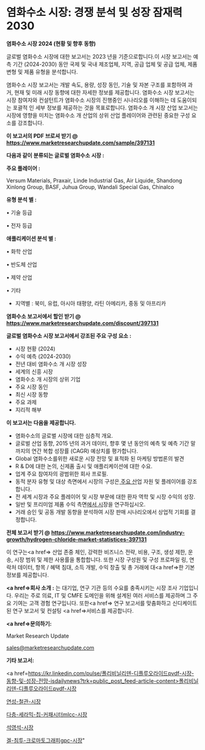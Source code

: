 # 염화수소 시장: 경쟁 분석 및 성장 잠재력 2030

<strong>염화수소 시장 2024 (현황 및 향후 동향)</strong>

글로벌 염화수소 시장에 대한 보고서는 2023 년을 기준으로합니다.이 시장 보고서는 예측 기간 (2024-2030) 동안 국제 및 국내 제조업체, 지역, 공급 업체 및 공급 업체, 제품 변형 및 제품 유형을 분석합니다.

염화수소 시장 보고서는 개발 속도, 용량, 성장 동인, 기술 및 자본 구조를 포함하여 과거, 현재 및 미래 시장 동향에 대한 자세한 정보를 제공합니다. 염화수소 시장 보고서는 시장 참여자와 컨설턴트가 염화수소 시장의 진행중인 시나리오를 이해하는 데 도움이되는 포괄적 인 세부 정보를 제공하는 것을 목표로합니다. 염화수소 개 시장 산업 보고서는 시장에 영향을 미치는 염화수소 개 산업의 상위 산업 플레이어와 관련된 중요한 구성 요소를 강조합니다.



<strong>이 보고서의 PDF 브로셔 받기 @ <a href=https://www.marketresearchupdate.com/sample/397131>https://www.marketresearchupdate.com/sample/397131</a></strong>



<strong>다음과 같이 분류되는 글로벌 염화수소 시장 :</strong>



<strong>주요 플레이어 :</strong>

Versum Materials, Praxair, Linde Industrial Gas, Air Liquide, Shandong Xinlong Group, BASF, Juhua Group, Wandali Special Gas, Chinalco



<strong>유형 분석 별 :</strong>

• 기술 등급

• 전자 등급



<strong>애플리케이션 분석 별 :</strong>

• 화학 산업

• 반도체 산업

• 제약 산업

• 기타

<ul>
  <li>지역별 : 북미, 유럽, 아시아 태평양, 라틴 아메리카, 중동 및 아프리카</li>
</ul>


<strong>염화수소 보고서에서 할인 받기 @ <a href=https://www.marketresearchupdate.com/discount/397131>https://www.marketresearchupdate.com/discount/397131</a></strong>



<strong>글로벌 염화수소 시장 보고서에서 강조된 주요 구성 요소 :</strong>
<ul>
  <li>시장 현황 (2024)</li>
  <li>수익 예측 (2024-2030)</li>
  <li>전년 대비 염화수소 개 시장 성장</li>
  <li>세계의 신흥 시장</li>
  <li>염화수소 개 시장의 상위 기업</li>
  <li>주요 시장 동인</li>
  <li>최신 시장 동향</li>
  <li>주요 과제</li>
  <li>지리적 해부</li>
</ul>


<strong>이 보고서는 다음을 제공합니다.</strong>
<ul>
  <li>염화수소의 글로벌 시장에 대한 심층적 개요.</li>
  <li>글로벌 산업 동향, 2015 년의 과거 데이터, 향후 몇 년 동안의 예측 및 예측 기간 말까지의 연간 복합 성장률 (CAGR) 예상치를 평가합니다.</li>
  <li>Global 염화수소를위한 새로운 시장 전망 및 표적화 된 마케팅 방법론의 발견</li>
  <li>R &amp; D에 대한 논의, 신제품 출시 및 애플리케이션에 대한 수요.</li>
  <li>업계 주요 참여자의 광범위한 회사 프로필.</li>
  <li>동적 분자 유형 및 대상 측면에서 시장의 구성은<a href=> 주요 산</a>업 자원 및 플레이어를 강조합니다.</li>
  <li>전 세계 시장과 주요 플레이어 및 시장 부문에 대한 환자 역학 및 시장 수익의 성장.</li>
  <li>일반 및 프리미엄 제품 수익 측면<a href=>에서 시</a>장을 연구하십시오.</li>
  <li>거래 승인 및 공동 개발 동향을 분석하여 시장 판매 시나리오에서 상업적 기회를 결정합니다.</li>
</ul>



<strong>전체 보고서 받기 @ <a href=https://www.marketresearchupdate.com/industry-growth/hydrogen-chloride-market-statistices-397131>https://www.marketresearchupdate.com/industry-growth/hydrogen-chloride-market-statistices-397131</a></strong>

이 연구는<a href=> 산업 존중</a> 체인, 강력한 비즈니스 전략, 비용, 구조, 생성 제한, 운송, 시장 범위 및 제한 사용률을 통합합니다. 또한 시장 구성원 및 구성 프로파일 링, 연락처 데이터, 항목 / 혜택 침대, 소득 개발, 수익 창출 및 총 거래에 대<a href=>한 기본 </a>정보를 제공합니다.



<strong><a href=>회사 소</a>개 :</strong>
는 대기업, 연구 기관 등의 수요를 충족시키는 시장 조사 기업입니다. 우리는 주로 의료, IT 및 CMFE 도메인을 위해 설계된 여러 서비스를 제공하며 그 주요 기여는 고객 경험 연구입니다. 또한<a href=> 연구 보</a>고서를 맞춤화하고 신디케이트 된 연구 보고서 및 컨설팅 <a href=>서비스</a>를 제공합니다.



<strong><a href=>문의하기:</a></strong>

Market Research Update

sales@marketresearchupdate.com



<strong>기타 보고서:</strong>

<a href=https://kr.linkedin.com/pulse/폴리비닐리덴-디플루오라이드pvdf-시장-동향-및-성장-전망-isdailynews?trk=public_post_feed-article-content>폴리비닐리덴-디플루오라이드pvdf-시장</a>

<a href=https://www.linkedin.com/pulse/연성-철관-시장-세분화-연구-및-목표-고객2029년-survey-spotlight-pro-24-analysis/>연성-철관-시장</a>

<a href=https://www.linkedin.com/pulse/다층-세라믹-칩-커패시터mlcc-시장-동향-및-성장-전망-trend-tracking-tips-360-analysis-km4df/>다층-세라믹-칩-커패시터mlcc-시장</a>

<a href=https://www.linkedin.com/pulse/석영석-시장-경쟁-분석-및-성장-잠재력-2029-data-dive-diaries-24-analysis-zqryf/>석영석-시장</a>

<a href=https://www.linkedin.com/pulse/겔-침투-크로마토그래피gpc-시장-경쟁-분석-및-성장-잠재력-2030-3lupf/>겔-침투-크로마토그래피gpc-시장</a>"
